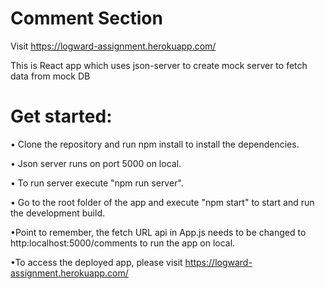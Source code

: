 # Comment Section 

 Visit https://logward-assignment.herokuapp.com/

This is React app which uses json-server to create mock server to fetch data from mock DB
  
# Get started:

• Clone the repository and run npm install to install the dependencies.

• Json server runs on port 5000 on local.

• To run server execute "npm run server".

• Go to the root folder of the app and execute "npm start" to start and run the development build.

•Point to remember, the fetch URL api in App.js needs to be changed to http:localhost:5000/comments to run the app on local.

•To access the deployed app, please visit https://logward-assignment.herokuapp.com/ 
